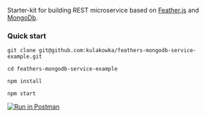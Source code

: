 Starter-kit for building REST microservice based on [Feather.js](http://feathersjs.com) and [MongoDb](https://www.mongodb.com).

### Quick start

```
git clone git@github.com:kulakowka/feathers-mongodb-service-example.git

cd feathers-mongodb-service-example

npm install

npm start
```

[![Run in Postman](https://run.pstmn.io/button.png)](https://www.getpostman.com/run-collection/39470d10b78a47070620)